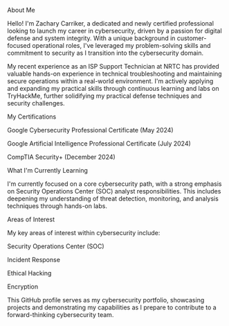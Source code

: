 About Me

Hello! I'm Zachary Carriker, a dedicated and newly certified professional looking to launch my career in cybersecurity, driven by a passion for digital defense and system integrity.
With a unique background in customer-focused operational roles, I've leveraged my problem-solving skills and commitment to security as I transition into the cybersecurity domain. 

My recent experience as an ISP Support Technician at NRTC has provided valuable hands-on experience in technical troubleshooting and maintaining secure operations within a 
real-world environment. I'm actively applying and expanding my practical skills through continuous learning and labs on TryHackMe, further solidifying my practical 
defense techniques and security challenges.

My Certifications

Google Cybersecurity Professional Certificate (May 2024)

Google Artificial Intelligence Professional Certificate (July 2024)

CompTIA Security+ (December 2024)

What I'm Currently Learning

I'm currently focused on a core cybersecurity path, with a strong emphasis on Security Operations Center (SOC) analyst responsibilities. 
This includes deepening my understanding of threat detection, monitoring, and analysis techniques through hands-on labs.

Areas of Interest

My key areas of interest within cybersecurity include:

Security Operations Center (SOC)

Incident Response

Ethical Hacking

Encryption

This GitHub profile serves as my cybersecurity portfolio, showcasing projects and demonstrating my capabilities as I prepare to contribute to a forward-thinking cybersecurity team.
